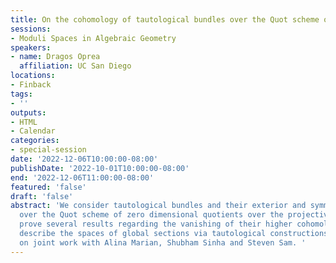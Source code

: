```yaml
---
title: On the cohomology of tautological bundles over the Quot scheme of curves
sessions:
- Moduli Spaces in Algebraic Geometry
speakers:
- name: Dragos Oprea
  affiliation: UC San Diego
locations:
- Finback
tags:
- ''
outputs:
- HTML
- Calendar
categories:
- special-session
date: '2022-12-06T10:00:00-08:00'
publishDate: '2022-10-01T10:00:00-08:00'
end: '2022-12-06T11:00:00-08:00'
featured: 'false'
draft: 'false'
abstract: 'We consider tautological bundles and their exterior and symmetric powers
  over the Quot scheme of zero dimensional quotients over the projective line. We
  prove several results regarding the vanishing of their higher cohomology, and we
  describe the spaces of global sections via tautological constructions. This is based
  on joint work with Alina Marian, Shubham Sinha and Steven Sam. '
---
```

